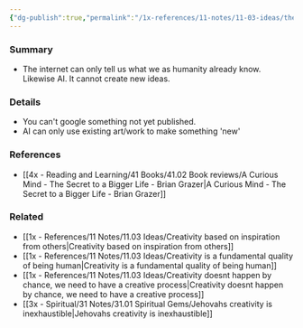 ```yaml
---
{"dg-publish":true,"permalink":"/1x-references/11-notes/11-03-ideas/the-internet-is-derivative/","title":"The internet is derivative","created":"2023-09-29T19:09:12.000+03:00","updated":"2024-02-14T20:18:22.098+03:00"}
---
```



### Summary
- The internet can only tell us what we as humanity already know. Likewise AI. It cannot create new ideas.

### Details
- You can't google something not yet published. 
- AI can only use existing art/work to make something 'new'

### References
- [[4x - Reading and Learning/41 Books/41.02 Book reviews/A Curious Mind - The Secret to a Bigger Life - Brian Grazer\|A Curious Mind - The Secret to a Bigger Life - Brian Grazer]]

### Related
- [[1x - References/11 Notes/11.03 Ideas/Creativity based on inspiration from others\|Creativity based on inspiration from others]]
- [[1x - References/11 Notes/11.03 Ideas/Creativity is a fundamental quality of being human\|Creativity is a fundamental quality of being human]]
- [[1x - References/11 Notes/11.03 Ideas/Creativity doesnt happen by chance, we need to have a creative process\|Creativity doesnt happen by chance, we need to have a creative process]]
- [[3x - Spiritual/31 Notes/31.01 Spiritual Gems/Jehovahs creativity is inexhaustible\|Jehovahs creativity is inexhaustible]]